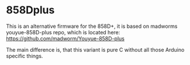 # 858Dplus

This is an alternative firmware for the 858D+,
it is based on madworms youyue-858D-plus repo, which is located here: https://github.com/madworm/Youyue-858D-plus

The main difference is, that this variant is pure C without all those Arduino specific things.

